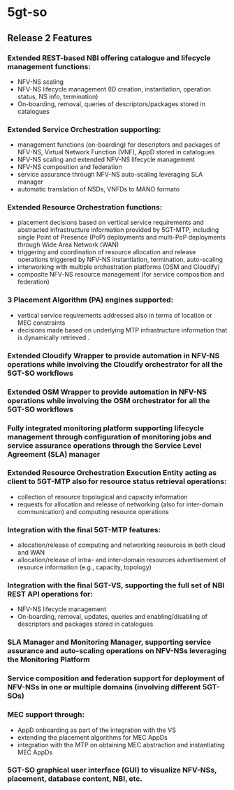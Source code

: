 # 5gt-so
## Release 2 Features



### Extended REST-based NBI offering catalogue and lifecycle management functions:
- NFV-NS scaling
- NFV-NS lifecycle management (ID creation, instantiation, operation status, NS info, termination)
- On-boarding, removal, queries of descriptors/packages stored in catalogues

### Extended Service Orchestration supporting:
- management functions (on-boarding) for descriptors and packages of NFV-NS, Virtual Network Function (VNF), AppD stored in catalogues
- NFV-NS scaling and extended NFV-NS lifecycle management
- NFV-NS composition and federation
- service assurance through NFV-NS auto-scaling leveraging SLA manager
- automatic translation of NSDs, VNFDs to MANO formato

### Extended Resource Orchestration functions:
- placement decisions based on vertical service requirements and abstracted infrastructure information provided by 5GT-MTP, including single Point of Presence (PoP) deployments and multi-PoP deployments through Wide Area Network (WAN)
- triggering and coordination of resource allocation and release operations triggered by NFV-NS instantiation, termination, auto-scaling
- interworking with multiple orchestration platforms (OSM and Cloudify)
- composite NFV-NS resource management (for service composition and federation)

### 3 Placement Algorithm (PA) engines supported:
- vertical service requirements addressed also in terms of location or MEC constraints
- decisions made based on underlying MTP infrastructure information that is dynamically retrieved .

### Extended Cloudify Wrapper to provide automation in NFV-NS operations while involving the Cloudify orchestrator for all the 5GT-SO workflows

### Extended OSM Wrapper to provide automation in NFV-NS operations while involving the OSM orchestrator for all the 5GT-SO workflows

### Fully integrated monitoring platform supporting lifecycle management through configuration of monitoring jobs and service assurance operations through the Service Level Agreement (SLA) manager 

### Extended Resource Orchestration Execution Entity acting as client to 5GT-MTP also for resource status retrieval operations:
- collection of resource topological and capacity information
- requests for allocation and release of networking (also for inter-domain communication) and computing resource operations

### Integration with the final 5GT-MTP features:
- allocation/release of computing and networking resources in both cloud and WAN
- allocation/release of intra- and inter-domain resources advertisement of resource information (e.g., capacity, topology)

### Integration with the final 5GT-VS, supporting the full set of NBI REST API operations for:
- NFV-NS lifecycle management
- On-boarding, removal, updates, queries and enabling/disabling of descriptors and packages stored in catalogues

### SLA Manager and Monitoring Manager, supporting service assurance and auto-scaling operations on NFV-NSs leveraging the Monitoring Platform

### Service composition and federation support for deployment of NFV-NSs in one or multiple domains (involving different 5GT-SOs)

### MEC support through:
- AppD onboarding  as part of the integration with the VS
- extending the placement algorithms for MEC AppDs
- integration with the MTP on obtaining MEC abstraction and instantiating MEC AppDs

### 5GT-SO graphical user interface (GUI) to visualize NFV-NSs, placement, database content, NBI, etc.

